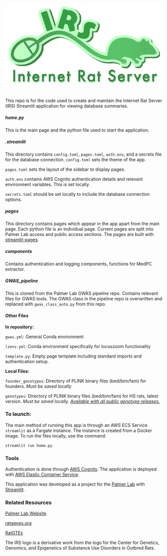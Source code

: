 ![alt text](https://github.com/Palmer-Lab-UCSD/palmerdb_streamlit/blob/main/assets/irs_full.png?raw=true)
# 
This repo is for the code used to create and maintain the Internet Rat Server (IRS) Streamlit application for viewing database summaries.

##### home.py 
This is the main page and the python file used to start the application.
##### .streamlit
This directory contains ```config.toml```, ```pages.toml```, ```auth.env```, and a secrets file for the database connection.
```config.toml``` sets the theme of the app.

```pages.toml``` sets the layout of the sidebar to display pages.

```auth.env``` contains AWS Cognito authentication details and relevant environment variables. This is set locally.

```secrets.toml``` should be set locally to include the database connection options.

##### pages
This directory contains pages which appear in the app apart from the main page. Each python file is an individual page. Current pages are split into Palmer Lab access and public access sections. The pages are built with [streamlit-pages](https://github.com/blackary/st_pages).

##### components
Contains authentication and logging components, functions for MedPC extractor.

##### GWAS_pipeline
This is cloned from the Palmer Lab GWAS pipeline repo. Contains relevant files for GWAS tools. The GWAS class in the pipeline repo is overwritten and replaced with ```gwas_class_auto.py``` from this repo.

#### Other Files
**In repository:**

```gwas.yml```: General Conda environment 

```lzenv.yml```: Conda environment specifically for locuszoom functionality

```template.py```: Empty page template including standard imports and authentication setup.

**Local Files:**

```founder_genotypes```: Directory of PLINK binary files (bed/bim/fam) for founders. *Must be saved locally*

```genotypes```: Directory of PLINK binary files (bed/bim/fam) for HS rats, latest version. *Must be saved locally. [Available with all public genotype releases.](https://irs.ratgenes.org/Genotyping%20Reports)*


### To launch:
The main method of running this app is through an AWS ECS Service  ```streamlit``` as a Fargate instance. The instance is created from a Docker image. To run the files locally, use the command:
```
streamlit run home.py
```

### Tools
Authentication is done through [AWS Cognito](https://aws.amazon.com/cognito/). The application is deployed with [AWS Elastic Container Service](https://aws.amazon.com/ecs/).

This application was developed as a project for the [Palmer Lab](https://palmerlab.org) with [Streamlit](https://streamlit.io).

### Related Resources
[Palmer Lab Website](https://palmerlab.org/) 

[ratgenes.org](https://ratgenes.org/)

[RatGTEx](https://ratgtex.org/)

The IRS logo is a derivative work from the logo for the Center for Genetics, Genomics, and Epigenetics of Substance Use Disorders in Outbred Rats. 
